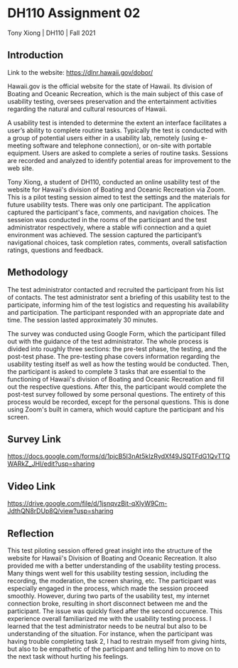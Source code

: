 # DH110 Assignment 02
Tony Xiong | DH110 | Fall 2021

## Introduction

Link to the website: https://dlnr.hawaii.gov/dobor/

Hawaii.gov is the official website for the state of Hawaii. Its division of Boating and Oceanic Recreation, which is the main subject of this case of usability testing, oversees preservation and the entertainment activities regarding the natural and cultural resources of Hawaii.

A usability test is intended to determine the extent an interface facilitates a user’s ability to complete routine tasks. Typically the test is conducted with a group of potential users either in a usability lab, remotely (using e-meeting software and telephone connection), or on-site with portable equipment. Users are asked to complete a series of routine tasks. Sessions are recorded and analyzed to identify potential areas for improvement to the web site. 

Tony Xiong, a student of DH110, conducted an online usability test of the website for Hawaii's division of Boating and Oceanic Recreation via Zoom. This is a pilot testing session aimed to test the settings and the materials for future usability tests. There was only one participant. The application captured the participant's face, comments, and navigation choices. The sesseion was conducted in the rooms of the participant and the test administrator respectively, where a stable wifi connection and a quiet environment was achieved. The session captured the participant’s navigational choices, task completion rates, comments, overall satisfaction ratings, questions and feedback.

## Methodology
The test administrator contacted and recruited the participant from his list of contacts. The test administrator sent a briefing of this usability test to the participate, informing him of the test logistics and requesting his availability and participation. The participant responded with an appropriate date and time. 
The session lasted approximately 30 minutes.

The survey was conducted using Google Form, which the participant filled out with the guidance of the test administrator. The whole process is divided into roughly three sections: the pre-test phase, the testing, and the post-test phase. The pre-testing phase covers information regarding the usability testing itself as well as how the testing would be conducted. Then, the participant is asked to complete 3 tasks that are essential to the functioning of Hawaii's division of Boating and Oceanic Recreation and fill out the respective questions. After this, the participant would complete the post-test survey followed by some personal questions. The entirety of this process would be recorded, except for the personal questions. This is done using Zoom's built in camera, which would capture the participant and his screen.

## Survey Link
https://docs.google.com/forms/d/1pjcB5I3nAt5kIzRydXf49JSQTFdG1QvTTQWARkZ_JHI/edit?usp=sharing

## Video Link
https://drive.google.com/file/d/1jsnqvzBit-qXlyW9Cm-JdthQN8rDUp8Q/view?usp=sharing

## Reflection
This test piloting session offered great insight into the structure of the website for Hawaii's Division of Boating and Oceanic Recreation. It also provided me with a better understanding of the usability testing process. Many things went well for this usability testing session, including the recording, the moderation, the screen sharing, etc. The participant was especially engaged in the process, which made the session proceed smoothly. However, during two parts of the usability test, my internet connection broke, resulting in short disconnect between me and the participant. The issue was quickly fixed after the second occurence. This experience overall familiarized me with the usability testing process. I learned that the test administrator needs to be neutral but also to be understanding of the situation. For instance, when the participant was having trouble completing task 2, I had to restrain myself from giving hints, but also to be empathetic of the participant and telling him to move on to the next task without hurting his feelings.
